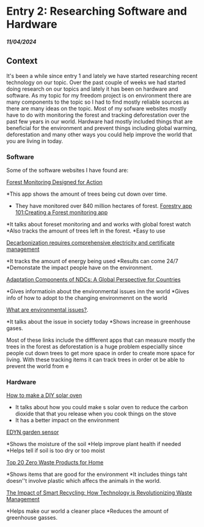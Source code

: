 # Entry 2: Researching Software and Hardware
##### 11/04/2024

## Context
It's been a while since entry 1 and lately we have started researching recent technology on our topic. Over the past couple of weeks we had started doing research on our topics and lately it has been on hardware and software. As my topic for my freedom project is on environment there are many components to the topic so I had to find mostly reliable sources as there are many ideas on the topic. Most of my sofware websites mostly have to do with monitoring the forest and tracking deforestation over the past few years in our world. Hardware had mostly included things that are beneficial for the environment and prevent things including global warming, deforestation and many other ways you could help improve the world that you are living in today. 

### Software
Some of the software websites I have found are:

[Forest Monitoring Designed for Action](https://www.globalforestwatch.org/) 

*This app shows the amount of trees being cut down over time. 
* They have monitored over 840 million hectares of forest.
[Forestry app 101:Creating a Forest monitoring app](https://3sidedcube.com/projects/a-conservation-app-to-save-our-forests)

*It talks about foreset monitoring and and works with global forest watch
*Also tracks the amount of trees left in the forest.
*Easy to use

[Decarbonization requires comprehensive electricity and certificate management](https://3sidedcube.com/projects/a-conservation-app-to-save-our-forests)

*It tracks the amount of energy being used
*Results can come 24/7
*Demonstate the impact people have on the environment.

[Adaptation Components of NDCs: A Global Perspective for Countries](https://www.wri.org/events/2022/8/adaptation-components-ndcs-global-perspective-countries)

*Gives informatioin about the environmental issues inn the world
*Gives info of how to adopt to the changing environmennt on the world

[What are environmental issues?](https://www.ibm.com/topics/environmental-issues).

*It talks about the issue in society today
*Shows increase in greenhouse gases. 

Most of these links include the diffferent apps that can measure mostly the trees in the forest as deforestation is a huge problem especiallly since people cut down trees to get more space in order to create more space for living. With these tracking items it can track trees in order ot be able to prevent the world from e

### Hardware

[How to make a DIY solar oven](https://www.homesciencetools.com/article/how-to-build-a-solar-oven-project/?srsltid=AfmBOooKn_ikQrPyia57a269EgVP5m6uj0HrLuN2CDrjfqIURFYTpyZh)

* It talks about how you could make s solar oven to reduce the carbon dioxide that that you release when you cook things on the stove
* It has a better impact on the environment

[EDYN garden sensor](https://www.wevolver.com/specs/edyn.garden.sensor)

*Shows the moisture of the soil
*Help improve plant health if needed
*Helps tell if soil is too dry or too moist

[Top 20 Zero Waste Products for Home](https://www.loopify.world/blog/post/zero-waste-products)

*Shows items that are good for the environment
*It includes things taht doesn''t involve plastic which affecs the animals in the world. 

[The Impact of Smart Recycling: How Technology is Revolutionizing Waste Management](https://www.smartsortai.com/the-impact-of-smart-recycling-how-technology-is-revolutionizing-waste-management/#:~:text=By%20efficiently%20sorting%20and%20separating,associated%20with%20extraction%20and%20production.)

*Helps make our world a cleaner place
*Reduces the amount of greenhouse gasses. 
